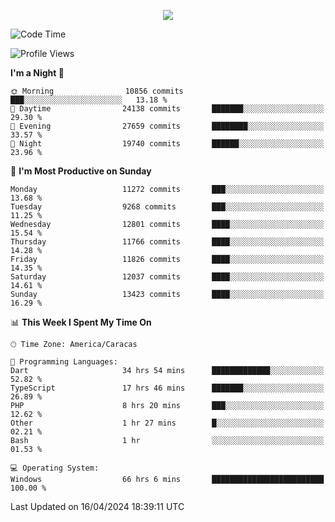 <p align="center">
  <a href="http://www.github.com/thevacs">
    <img src="https://github-readme-streak-stats.herokuapp.com/?user=thevacs&stroke=ffffff&background=1c1917&ring=0891b2&fire=0891b2&currStreakNum=ffffff&currStreakLabel=0891b2&sideNums=ffffff&sideLabels=ffffff&dates=ffffff&hide_border=true" />
  </a>
</p>

<!--START_SECTION:waka-->
![Code Time](http://img.shields.io/badge/Code%20Time-2%2C410%20hrs-blue)

![Profile Views](http://img.shields.io/badge/Profile%20Views-0-blue)

**I'm a Night 🦉** 

```text
🌞 Morning                10856 commits       ███░░░░░░░░░░░░░░░░░░░░░░   13.18 % 
🌆 Daytime                24138 commits       ███████░░░░░░░░░░░░░░░░░░   29.30 % 
🌃 Evening                27659 commits       ████████░░░░░░░░░░░░░░░░░   33.57 % 
🌙 Night                  19740 commits       ██████░░░░░░░░░░░░░░░░░░░   23.96 % 
```
📅 **I'm Most Productive on Sunday** 

```text
Monday                   11272 commits       ███░░░░░░░░░░░░░░░░░░░░░░   13.68 % 
Tuesday                  9268 commits        ███░░░░░░░░░░░░░░░░░░░░░░   11.25 % 
Wednesday                12801 commits       ████░░░░░░░░░░░░░░░░░░░░░   15.54 % 
Thursday                 11766 commits       ████░░░░░░░░░░░░░░░░░░░░░   14.28 % 
Friday                   11826 commits       ████░░░░░░░░░░░░░░░░░░░░░   14.35 % 
Saturday                 12037 commits       ████░░░░░░░░░░░░░░░░░░░░░   14.61 % 
Sunday                   13423 commits       ████░░░░░░░░░░░░░░░░░░░░░   16.29 % 
```


📊 **This Week I Spent My Time On** 

```text
🕑︎ Time Zone: America/Caracas

💬 Programming Languages: 
Dart                     34 hrs 54 mins      █████████████░░░░░░░░░░░░   52.82 % 
TypeScript               17 hrs 46 mins      ███████░░░░░░░░░░░░░░░░░░   26.89 % 
PHP                      8 hrs 20 mins       ███░░░░░░░░░░░░░░░░░░░░░░   12.62 % 
Other                    1 hr 27 mins        █░░░░░░░░░░░░░░░░░░░░░░░░   02.21 % 
Bash                     1 hr                ░░░░░░░░░░░░░░░░░░░░░░░░░   01.53 % 

💻 Operating System: 
Windows                  66 hrs 6 mins       █████████████████████████   100.00 % 
```


 Last Updated on 16/04/2024 18:39:11 UTC
<!--END_SECTION:waka-->
